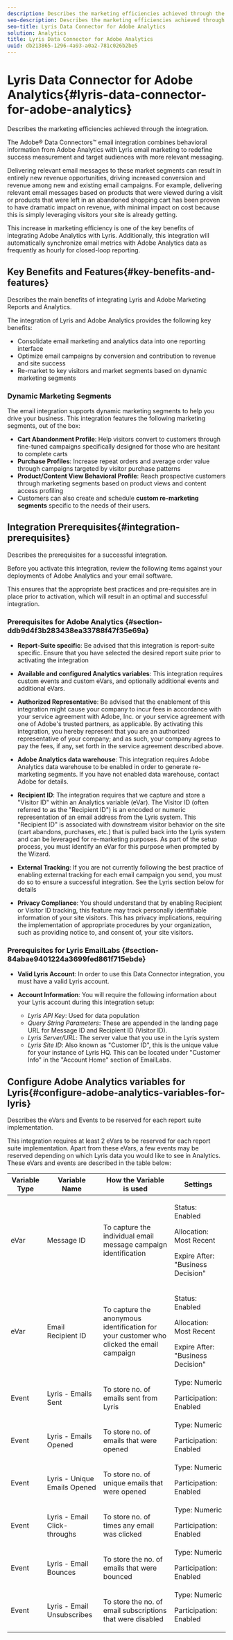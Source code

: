 ```yaml
---
description: Describes the marketing efficiencies achieved through the integration.
seo-description: Describes the marketing efficiencies achieved through the integration.
seo-title: Lyris Data Connector for Adobe Analytics
solution: Analytics
title: Lyris Data Connector for Adobe Analytics
uuid: db213865-1296-4a93-a0a2-781c026b2be5
---
```


# Lyris Data Connector for Adobe Analytics{#lyris-data-connector-for-adobe-analytics}

Describes the marketing efficiencies achieved through the integration.

The Adobe® Data Connectors™ email integration combines behavioral information from Adobe Analytics with Lyris email marketing to redefine success measurement and target audiences with more relevant messaging.

Delivering relevant email messages to these market segments can result in entirely new revenue opportunities, driving increased conversion and revenue among new and existing email campaigns. For example, delivering relevant email messages based on products that were viewed during a visit or products that were left in an abandoned shopping cart has been proven to have dramatic impact on revenue, with minimal impact on cost because this is simply leveraging visitors your site is already getting.

This increase in marketing efficiency is one of the key benefits of integrating Adobe Analytics with Lyris. Additionally, this integration will automatically synchronize email metrics with Adobe Analytics data as frequently as hourly for closed-loop reporting.

## Key Benefits and Features{#key-benefits-and-features}

Describes the main benefits of integrating Lyris and Adobe Marketing Reports and Analytics.

The integration of Lyris and Adobe Analytics provides the following key benefits:

* Consolidate email marketing and analytics data into one reporting interface 
* Optimize email campaigns by conversion and contribution to revenue and site success 
* Re-market to key visitors and market segments based on dynamic marketing segments

### Dynamic Marketing Segments

The email integration supports dynamic marketing segments to help you drive your business. This integration features the following marketing segments, out of the box:

* **Cart Abandonment Profile**: Help visitors convert to customers through fine-tuned campaigns specifically designed for those who are hesitant to complete carts 
* **Purchase Profiles**: Increase repeat orders and average order value through campaigns targeted by visitor purchase patterns 
* **Product/Content View Behavioral Profile**: Reach prospective customers through marketing segments based on product views and content access profiling 
* Customers can also create and schedule **custom re-marketing segments** specific to the needs of their users.

## Integration Prerequisites{#integration-prerequisites}

Describes the prerequisites for a successful integration.

Before you activate this integration, review the following items against your deployments of Adobe Analytics and your email software.

This ensures that the appropriate best practices and pre-requisites are in place prior to activation, which will result in an optimal and successful integration.

### Prerequisites for Adobe Analytics {#section-ddb9d4f3b283438ea33788f47f35e69a}

* **Report-Suite specific**: Be advised that this integration is report-suite specific. Ensure that you have selected the desired report suite prior to activating the integration 
* **Available and configured Analytics variables**: This integration requires custom events and custom eVars, and optionally additional events and additional eVars.

* **Authorized Representative**: Be advised that the enablement of this integration might cause your company to incur fees in accordance with your service agreement with Adobe, Inc. or your service agreement with one of Adobe's trusted partners, as applicable. By activating this integration, you hereby represent that you are an authorized representative of your company; and as such, your company agrees to pay the fees, if any, set forth in the service agreement described above.
* **Adobe Analytics data warehouse**: This integration requires Adobe Analytics data warehouse to be enabled in order to generate re-marketing segments. If you have not enabled data warehouse, contact Adobe for details.
* **Recipient ID**: The integration requires that we capture and store a "Visitor ID" within an Analytics variable (eVar). The Visitor ID (often referred to as the "Recipient ID") is an encoded or numeric representation of an email address from the Lyris system. This "Recipient ID" is associated with downstream visitor behavior on the site (cart abandons, purchases, etc.) that is pulled back into the Lyris system and can be leveraged for re-marketing purposes. As part of the setup process, you must identify an eVar for this purpose when prompted by the Wizard.
* **External Tracking**: If you are not currently following the best practice of enabling external tracking for each email campaign you send, you must do so to ensure a successful integration. See the Lyris section below for details 
* **Privacy Compliance**: You should understand that by enabling Recipient or Visitor ID tracking, this feature may track personally identifiable information of your site visitors. This has privacy implications, requiring the implementation of appropriate procedures by your organization, such as providing notice to, and consent of, your site visitors.

### Prerequisites for Lyris EmailLabs {#section-84abae9401224a3699fed861f715ebde}

* **Valid Lyris Account**: In order to use this Data Connector integration, you must have a valid Lyris account.
* **Account Information**: You will require the following information about your Lyris account during this integration setup:

    * *Lyris API Key*: Used for data population 
    * *Query String Parameters*: These are appended in the landing page URL for Message ID and Recipient ID (Visitor ID).
    * *Lyris Server/URL*: The server value that you use in the Lyris system 
    * *Lyris Site ID*: Also known as "Customer ID", this is the unique value for your instance of Lyris HQ. This can be located under "Customer Info" in the "Account Home" section of EmailLabs.

## Configure Adobe Analytics variables for Lyris{#configure-adobe-analytics-variables-for-lyris}

Describes the eVars and Events to be reserved for each report suite implementation.

This integration requires at least 2 eVars to be reserved for each report suite implementation. Apart from these eVars, a few events may be reserved depending on which Lyris data you would like to see in Analytics. These eVars and events are described in the table below: 

<table id="table_43E32344E9E54FED8491F28047249329"> 
 <thead> 
  <tr> 
   <th colname="col1" class="entry"> Variable Type </th> 
   <th colname="col2" class="entry"> Variable Name </th> 
   <th colname="col3" class="entry"> How the Variable is used </th> 
   <th colname="col4" class="entry"> Settings </th> 
  </tr>
 </thead>
 <tbody> 
  <tr> 
   <td colname="col1"> eVar </td> 
   <td colname="col2"> Message ID </td> 
   <td colname="col3"> To capture the individual email message campaign identification </td> 
   <td colname="col4"> <p>Status: Enabled </p> <p>Allocation: Most Recent </p> <p>Expire After: "Business Decision" </p> </td> 
  </tr> 
  <tr> 
   <td colname="col1"> eVar </td> 
   <td colname="col2"> Email Recipient ID </td> 
   <td colname="col3"> To capture the anonymous identification for your customer who clicked the email campaign </td> 
   <td colname="col4"> <p>Status: Enabled </p> <p>Allocation: Most Recent </p> <p>Expire After: "Business Decision" </p> </td> 
  </tr> 
  <tr> 
   <td colname="col1"> Event </td> 
   <td colname="col2"> Lyris - Emails Sent </td> 
   <td colname="col3"> To store no. of emails sent from Lyris </td> 
   <td colname="col4">Type: Numeric <p>Participation: Enabled </p> </td> 
  </tr> 
  <tr> 
   <td colname="col1"> Event </td> 
   <td colname="col2"> Lyris - Emails Opened </td> 
   <td colname="col3"> To store no. of emails that were opened </td> 
   <td colname="col4">Type: Numeric <p>Participation: Enabled </p> </td> 
  </tr> 
  <tr> 
   <td colname="col1"> Event </td> 
   <td colname="col2"> Lyris - Unique Emails Opened </td> 
   <td colname="col3"> To store no. of unique emails that were opened </td> 
   <td colname="col4">Type: Numeric <p>Participation: Enabled </p> </td> 
  </tr> 
  <tr> 
   <td colname="col1"> Event </td> 
   <td colname="col2"> Lyris - Email Click-throughs </td> 
   <td colname="col3"> To store no. of times any email was clicked </td> 
   <td colname="col4">Type: Numeric <p>Participation: Enabled </p> </td> 
  </tr> 
  <tr> 
   <td colname="col1"> Event </td> 
   <td colname="col2"> Lyris - Email Bounces </td> 
   <td colname="col3"> To store the no. of emails that were bounced </td> 
   <td colname="col4">Type: Numeric <p>Participation: Enabled </p> </td> 
  </tr> 
  <tr> 
   <td colname="col1"> Event </td> 
   <td colname="col2"> Lyris - Email Unsubscribes </td> 
   <td colname="col3"> To store the no. of email subscriptions that were disabled </td> 
   <td colname="col4">Type: Numeric <p>Participation: Enabled </p> </td> 
  </tr> 
 </tbody> 
</table>
